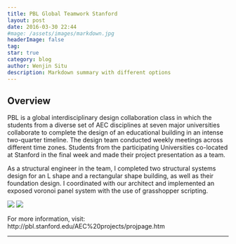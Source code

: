 ```yaml
---
title: PBL Global Teamwork Stanford
layout: post
date: 2016-03-30 22:44
#mage: /assets/images/markdown.jpg
headerImage: false
tag:
star: true
category: blog
author: Wenjin Situ
description: Markdown summary with different options
---
```


## Overview

<p>PBL is a global interdisciplinary design collaboration class in which the students from a diverse set of AEC disciplines at seven major universities collaborate to complete the design of an educational building in an intense two-quarter timeline. The design team conducted weekly meetings across different time zones. Students from the participating Universities co-located at Stanford in the final week and made their project presentation as a team.</p>

<p>As a structural engineer in the team, I completed two structural systems design for an L shape and a rectangular shape building, as well as their foundation design. I coordinated with our architect and implemented an exposed voronoi panel system with the use of grasshopper scripting.</p>      

<img class="image" src="{{ site.url }}/{{ site.PBLGroupPicture }}">
<img class="image" src="{{ site.url }}/{{ site.PBLFinalPicture }}">
<p>
For more information, visit: http://pbl.stanford.edu/AEC%20projects/projpage.htm
</p>


---
